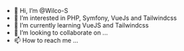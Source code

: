- 👋 Hi, I’m @Wilco-S
- 👀 I’m interested in PHP, Symfony, VueJs and Tailwindcss
- 🌱 I’m currently learning VueJS and Tailwindcss
- 💞️ I’m looking to collaborate on ...
- 📫 How to reach me ...

<!---
Wilco-S/Wilco-S is a ✨ special ✨ repository because its `README.md` (this file) appears on your GitHub profile.
You can click the Preview link to take a look at your changes.
--->
